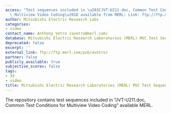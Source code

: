 ```yaml
---
access: "Test sequences included in \u201CJVT-U211.doc, Common Test Conditions for\
  \ Multiview Video Coding\u201D available from MERL: Link: ftp://ftp.merl.com/pub/avetro/"
author: Mitsubishi Electric Research Labs
categories:
- video
contact_name: Anthony Vetro (avetro@merl.com)
database: Mitsubishi Electric Research Laboratories (MERL) MVC Test Sequences
deprecated: false
excerpt: ''
external_link: ftp://ftp.merl.com/pub/avetro/
partner: false
publicly_available: true
subjective_scores: false
tags:
- 3d
- video
title: Mitsubishi Electric Research Laboratories (MERL) MVC Test Sequences
---
```


The repository contains test sequences included in “JVT-U211.doc, Common Test Conditions for Multiview Video Coding” available MERL.